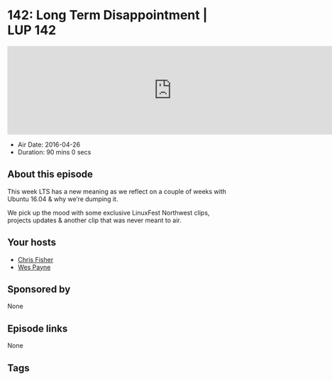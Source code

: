 # 142: Long Term Disappointment | LUP 142

<iframe src="https://player.fireside.fm/v2/RUkczH-V+uQPgyhLK?theme=dark" width="740" height="200" frameborder="0" scrolling="no"></iframe>

* Air Date: 2016-04-26
* Duration: 90 mins 0 secs

## About this episode

This week LTS has a new meaning as we reflect on a couple of weeks with Ubuntu 16.04 & why we’re dumping it.

We pick up the mood with some exclusive LinuxFest Northwest clips, projects updates & another clip that was never meant to air.

## Your hosts
* [Chris Fisher](https://linuxunplugged.com/hosts/chrislas)
* [Wes Payne](https://linuxunplugged.com/hosts/wes)

## Sponsored by

None



## Episode links

None



## Tags

